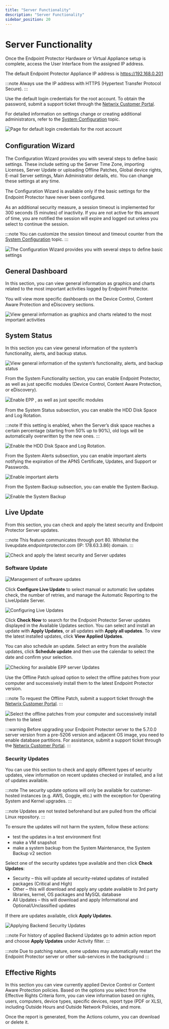```yaml
---
title: "Server Functionality"
description: "Server Functionality"
sidebar_position: 20
---
```


# Server Functionality

Once the Endpoint Protector Hardware or Virtual Appliance setup is complete, access the User
Interface from the assigned IP address.

The default Endpoint Protector Appliance IP address is https://192.168.0.201

:::note
Always use the IP address with HTTPS (Hypertext Transfer Protocol Secure).
:::


Use the default login credentials for the root account. To obtain the password, submit a support
ticket through the
[Netwrix Customer Portal](https://www.netwrix.com/sign_in.html?rf=my_products.html).

For detailed information on settings change or creating additional administrators, refer to the
[System Configuration](/docs/endpointprotector/2509/admin/systemconfiguration/overview.md) topic.

![Page for default login credentials for the root account](/images/endpointprotector/2509/admin/dashboard/login.webp)

## Conﬁguration Wizard

The Conﬁguration Wizard provides you with several steps to deﬁne basic settings. These include
setting up the Server Time Zone, importing Licenses, Server Update or uploading Oﬄine Patches,
Global device rights, E-mail Server settings, Main Administrator details, etc. You can change these
settings at any time.

The Conﬁguration Wizard is available only if the basic settings for the Endpoint Protector have
never been conﬁgured.

As an additional security measure, a session timeout is implemented for 300 seconds (5 minutes) of
inactivity. If you are not active for this amount of time, you are notiﬁed the session will expire
and logged out unless you select to continue the session.

:::note
You can customize the session timeout and timeout counter from the
[System Configuration](/docs/endpointprotector/2509/admin/systemconfiguration/overview.md) topic.
:::


![The Conﬁguration Wizard provides you with several steps to deﬁne basic settings](/images/endpointprotector/2509/admin/dashboard/configwizard.webp)

## General Dashboard

In this section, you can view general information as graphics and charts related to the most
important activities logged by Endpoint Protector.

You will view more speciﬁc dashboards on the Device Control, Content Aware Protection and eDiscovery
sections.

![View general information as graphics and charts related to the most important activities](/images/endpointprotector/2509/admin/dashboard/general.webp)

## System Status

In this section you can view general information of the system’s functionality, alerts, and backup
status.

![View general information of the system’s functionality, alerts, and backup status](/images/endpointprotector/2509/admin/dashboard/systemstatus.webp)

From the System Functionality section, you can enable Endpoint Protector, as well as just speciﬁc
modules (Device Control, Content Aware Protection, or eDiscovery).

![Enable EPP , as well as just speciﬁc modules](/images/endpointprotector/2509/admin/dashboard/systemfunctionality.webp)

From the System Status subsection, you can enable the HDD Disk Space and Log Rotation.

:::note
If this setting is enabled, when the Server’s disk space reaches a certain percentage
(starting from 50% up to 90%), old logs will be automatically overwritten by the new ones.
:::


![Enable the HDD Disk Space and Log Rotation.](/images/endpointprotector/2509/admin/dashboard/diskspace.webp)

From the System Alerts subsection, you can enable important alerts notifying the expiration of the
APNS Certiﬁcate, Updates, and Support or Passwords.

![Enable important alerts ](/images/endpointprotector/2509/admin/dashboard/systemalerts.webp)

From the System Backup subsection, you can enable the System Backup.

![Enable the System Backup](/images/endpointprotector/2509/admin/dashboard/systembackup.webp)

## Live Update

From this section, you can check and apply the latest security and Endpoint Protector Server
updates.

:::note
This feature communicates through port 80. Whitelist the liveupdate.endpointprotector.com
(IP: 178.63.3.86) domain.
:::


![Check and apply the latest security and  Server updates](/images/endpointprotector/2509/admin/dashboard/liveupdate.webp)

### Software Update

![Management of software updates](/images/endpointprotector/2509/admin/dashboard/softwareupdate.webp)

Click **Conﬁgure Live Update** to select manual or automatic live updates check, the number of
retries, and manage the Automatic Reporting to the LiveUpdate Server.

![Configuring Live Updates](/images/endpointprotector/2509/admin/dashboard/configliveupdate.webp)

Click **Check Now** to search for the Endpoint Protector Server updates displayed in the Available
Updates section. You can select and install an update with **Apply Updates**, or all updates with
**Apply all updates**. To view the latest installed updates, click **View Applied Updates**.

You can also schedule an update. Select an entry from the available updates, click **Schedule
update** and then use the calendar to select the date and conﬁrm your selection.

![Checking for available EPP server Updates](/images/endpointprotector/2509/admin/dashboard/availableupdates.webp)

Use the Oﬄine Patch upload option to select the oﬄine patches from your computer and successively
install them to the latest Endpoint Protector version.

:::note
To request the Offline Patch, submit a support ticket through the
[Netwrix Customer Portal](https://www.netwrix.com/sign_in.html?rf=my_products.html).
:::


![Select the oﬄine patches from your computer and successively install them to the latest](/images/endpointprotector/2509/admin/dashboard/offlinepatch.webp)

:::warning
Before upgrading your Endpoint Protector server to the 5.7.0.0 server version from a
pre-5206 version and adjacent OS image, you need to enable database partitions. For assistance,
submit a support ticket through the
[Netwrix Customer Portal](https://www.netwrix.com/sign_in.html?rf=my_products.html).[](https://support.endpointprotector.com/hc/en-us/requests/new)
:::


### Security Updates

You can use this section to check and apply different types of security updates, view information on
recent updates checked or installed, and a list of updates available.

:::note
The security update options will only be available for customer-hosted instances (e.g.
AWS, Goggle, etc.) with the exception for Operating System and Kernel upgrades.
:::


:::note
Updates are not tested beforehand but are pulled from the oﬃcial Linux repository.
:::


To ensure the updates will not harm the system, follow these actions:

- test the updates in a test environment ﬁrst
- make a VM snapshot
- make a system backup from the System Maintenance, the System Backup v2 section

Select one of the security updates type available and then click **Check Updates**:

- Security – this will update all security-related updates of installed packages (Critical and High)
- Other – this will download and apply any update available to 3rd party libraries, kernel, OS
  packages and MySQL database
- All Updates – this will download and apply Informational and Optional/Unclassiﬁed updates

If there are updates available, click **Apply Updates**.

![Applying Backend Security Updates](/images/endpointprotector/2509/admin/dashboard/backendsecurityupdates.webp)

:::note
For history of applied Backend Updates go to admin action report and choose **Apply
Updates** under Activity ﬁlter.
:::


:::note
Due to patching nature, some updates may automatically restart the Endpoint Protector
server or other sub-services in the background
:::


## Effective Rights

In this section you can view currently applied Device Control or Content Aware Protection policies.
Based on the options you select from the Effective Rights Criteria form, you can view information
based on rights, users, computers, device types, speciﬁc devices, report type (PDF or XLS),
including Outside Hours and Outside Network Policies, and more.

Once the report is generated, from the Actions column, you can download or delete it.
